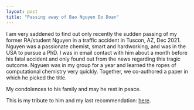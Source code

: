 ```yaml
---
layout: post
title: "Passing away of Bao Nguyen Do Doan"
---
```


I am very saddened to find out only recently the sudden passing of my former RA/student Nguyen in a traffic accident in Tuscon, AZ, Dec 2021. 
Nguyen was a passionate chemist, smart and hardworking, and was in the USA to pursue a PhD. 
I was in email contact with him about a month before his fatal accident and only found out from the news regarding this tragic outcome. 
Ngyuen was in my group for a year and learned the ropes of computational chemistry very quickly. Together, we co-authored a paper in which he picked the title. 

My condolences to his family and may he rest in peace.

This is my tribute to him and my last recommendation: [here](https://github.com/riclzh/novelchemrxn/blob/master/files/papers/nguyen.pdf).
